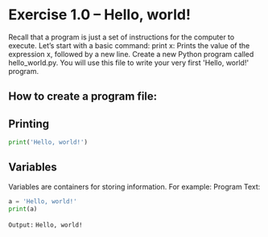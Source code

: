 
# Exercise 1.0 – Hello, world!
Recall that a program is just a set of instructions for the computer to execute. Let’s start with a basic command:
print x: Prints the value of the expression x, followed by a new line.
Create a new Python program called hello_world.py. You will use this file to write your very first 'Hello, world!' program.

## How to create a program file:

## Printing

```py
print('Hello, world!')
```


## Variables
Variables are containers for storing information. For example:
Program Text:
```py
a = 'Hello, world!'
print(a)
```
`Output:`
```Hello, world!```
